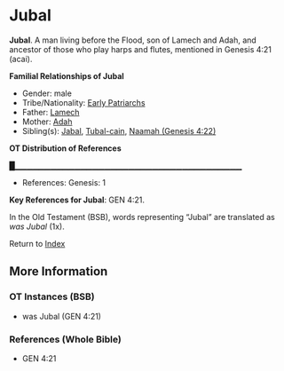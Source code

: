 # Jubal
**Jubal**. 
A man living before the Flood, son of Lamech and Adah, and ancestor of those who play harps and flutes, mentioned in Genesis 4:21 (acai). 




**Familial Relationships of Jubal**


* Gender: male
* Tribe/Nationality: [Early Patriarchs](../../../groups/md/acai/Earlypatriarchs.md)
* Father: [Lamech](Lamech.md)
* Mother: [Adah](Adah.md)
* Sibling(s): [Jabal](Jabal.md), [Tubal-cain](Tubal-cain.md), [Naamah (Genesis 4:22)](Naamah.2.md)


**OT Distribution of References**

█▁▁▁▁▁▁▁▁▁▁▁▁▁▁▁▁▁▁▁▁▁▁▁▁▁▁▁▁▁▁▁▁▁▁▁▁▁▁
* References: Genesis: 1



**Key References for Jubal**: 
GEN 4:21. 


In the Old Testament (BSB), words representing “Jubal” are translated as 
*was Jubal* (1x). 




Return to [Index](00-Index.md)

## More Information

### OT Instances (BSB)

* was Jubal (GEN 4:21)



### References (Whole Bible)

* GEN 4:21




